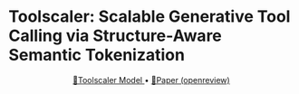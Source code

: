 # Toolscaler: Scalable Generative Tool Calling via Structure-Aware Semantic Tokenization
<p align="center">
    <a href="">🤗Toolscaler Model </a>
    • 
	<a href="https://openreview.net/login?redirect=/forum?id%3DBiz4m0Nw04">📄Paper (openreview)</a>
	<!-- •  -->
    <!-- <a href="https://huggingface.co/datasets/reasonwang/ToolGen-Datasets">Datasets</a> -->
</p>
